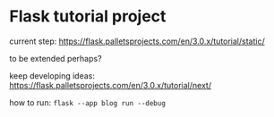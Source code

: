 # Flask tutorial project

current step: https://flask.palletsprojects.com/en/3.0.x/tutorial/static/

to be extended perhaps?

keep developing ideas:
https://flask.palletsprojects.com/en/3.0.x/tutorial/next/

how to run:
`flask --app blog run --debug`